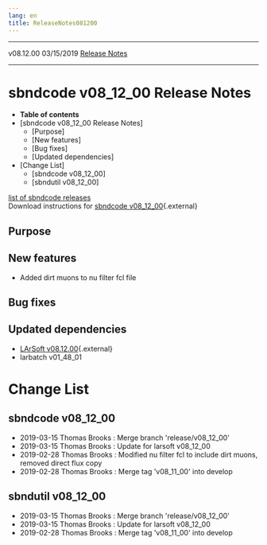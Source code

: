 ```yaml
---
lang: en
title: ReleaseNotes081200
---
```


  ----------- ------------ -- -- ------------------------------------------------------
  v08.12.00   03/15/2019         [Release Notes](ReleaseNotes081200.html)
  ----------- ------------ -- -- ------------------------------------------------------



sbndcode v08\_12\_00 Release Notes
======================================================================================

-   **Table of contents**
-   [sbndcode v08\_12\_00 Release
    Notes]
    -   [Purpose]
    -   [New features]
    -   [Bug fixes]
    -   [Updated dependencies]
-   [Change List]
    -   [sbndcode v08\_12\_00]
    -   [sbndutil v08\_12\_00]

[list of sbndcode
releases](List_of_SBND_code_releases.html)\
Download instructions for [sbndcode
v08\_12\_00](http://scisoft.fnal.gov/scisoft/bundles/sbnd/v08_12_00/sbndcode-v08_12_00.html){.external}



Purpose
----------------------------------



New features
--------------------------------------------

-   Added dirt muons to nu filter fcl file



Bug fixes
--------------------------------------



Updated dependencies
------------------------------------------------------------

-   [LArSoft
    v08.12.00](https://cdcvs.fnal.gov/redmine/projects/larsoft/wiki/ReleaseNotes081200){.external}
-   larbatch v01\_48\_01



Change List
==========================================



sbndcode v08\_12\_00
----------------------------------------------------------

-   2019-03-15 Thomas Brooks : Merge branch \'release/v08\_12\_00\'
-   2019-03-15 Thomas Brooks : Update for larsoft v08\_12\_00
-   2019-02-28 Thomas Brooks : Modified nu filter fcl to include dirt
    muons, removed direct flux copy
-   2019-02-28 Thomas Brooks : Merge tag \'v08\_11\_00\' into develop



sbndutil v08\_12\_00
----------------------------------------------------------

-   2019-03-15 Thomas Brooks : Merge branch \'release/v08\_12\_00\'
-   2019-03-15 Thomas Brooks : Update for larsoft v08\_12\_00
-   2019-02-28 Thomas Brooks : Merge tag \'v08\_11\_00\' into develop
